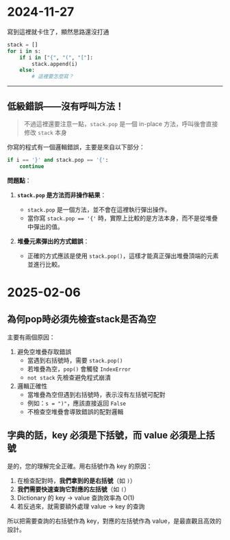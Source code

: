 # 2024-11-27

寫到這裡就卡住了，顯然思路還沒打通

```Python
stack = []
for i in s:
    if i in ["{", "(", "["]:
        stack.append(i)
    else:
        # 這裡要怎麼寫？
```

---
## 低級錯誤——沒有呼叫方法！

> 不過這裡還要注意一點，`stack.pop` 是一個 in-place 方法，呼叫後會直接修改 `stack` 本身

你寫的程式有一個邏輯錯誤，主要是來自以下部分：

```python
if i == '}' and stack.pop == '{':
    continue
```

**問題點**：
1. **`stack.pop` 是方法而非操作結果**：
   - `stack.pop` 是一個方法，並不會在這裡執行彈出操作。
   - 當你寫 `stack.pop == '{'` 時，實際上比較的是方法本身，而不是從堆疊中彈出的值。

2. **堆疊元素彈出的方式錯誤**：
   - 正確的方式應該是使用 `stack.pop()`，這樣才能真正彈出堆疊頂端的元素並進行比較。

# 2025-02-06
## 為何pop時必須先檢查stack是否為空

主要有兩個原因：
1. 避免空堆疊存取錯誤
    * 當遇到右括號時，需要 `stack.pop()`
    * 若堆疊為空，`pop()` 會觸發 `IndexError`
    * `not stack` 先檢查避免程式崩潰
2. 邏輯正確性
    * 當堆疊為空但遇到右括號時，表示沒有左括號可配對
    * 例如：`s = ")"`，應該直接返回 `False`
    * 不檢查空堆疊會導致錯誤的配對邏輯

## 字典的話，key 必須是下括號，而 value 必須是上括號
是的，您的理解完全正確。用右括號作為 key 的原因：

1. 在檢查配對時，**我們拿到的是右括號**（如 `)`）
2. **我們需要快速查詢它對應的左括號**（如 `(`）
3. Dictionary 的 key → value 查詢效率為 O(1)
4. 若反過來，就需要額外處理 value → key 的查詢

所以把需要查詢的右括號作為 key，對應的左括號作為 value，是最直觀且高效的設計。
